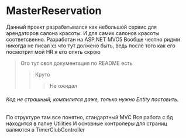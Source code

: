 # MasterReservation
Данный проект разрабатывался как небольшой сервис для арендаторов салона красоты.
И для самих салонов красоты соответсвенно.
Разработан на ASP.NET MVC5
Вообще честно ридми никогда не писал хз что тут должено быть, ведь после того как его посмотрит мой HR я его опять скрою



> Ого тут своя документация по README есть
>> Круто
>>> Не ожидал

###### Код не страшный, компилится даже, только нужно Entity поставить. ######
По структуре там все понятно, стандартный MVC 
Вся работа с бд находится в папке Utilities 
И основные контролеры для страниц валяются в TimerClubController 
